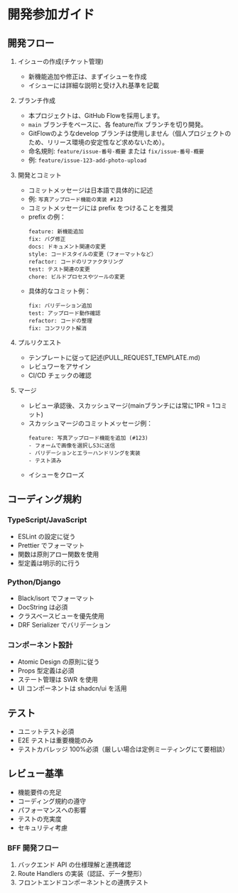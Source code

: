 # 開発参加ガイド

## 開発フロー

1. イシューの作成(チケット管理)

   - 新機能追加や修正は、まずイシューを作成
   - イシューには詳細な説明と受け入れ基準を記載

2. ブランチ作成

   - 本プロジェクトは、GitHub Flowを採用します。
   - `main` ブランチをベースに、各 feature/fix ブランチを切り開発。
   - GitFlowのようなdevelop ブランチは使用しません（個人プロジェクトのため、リリース環境の安定性など求めないため）。
   - 命名規則: `feature/issue-番号-概要` または `fix/issue-番号-概要`
   - 例: `feature/issue-123-add-photo-upload`

3. 開発とコミット

   - コミットメッセージは日本語で具体的に記述
   - 例: `写真アップロード機能の実装 #123`
   - コミットメッセージには prefix をつけることを推奨
   - prefix の例：
     ```
     feature: 新機能追加
     fix: バグ修正
     docs: ドキュメント関連の変更
     style: コードスタイルの変更（フォーマットなど）
     refactor: コードのリファクタリング
     test: テスト関連の変更
     chore: ビルドプロセスやツールの変更
     ```
   - 具体的なコミット例：
     ```
     fix: バリデーション追加
     test: アップロード動作確認
     refactor: コードの整理
     fix: コンフリクト解消
     ```

4. プルリクエスト

   - テンプレートに従って記述(PULL_REQUEST_TEMPLATE.md)
   - レビュワーをアサイン
   - CI/CD チェックの確認

5. マージ
   - レビュー承認後、スカッシュマージ(mainブランチには常に1PR = 1コミット)
   - スカッシュマージのコミットメッセージ例：
     ```
     feature: 写真アップロード機能を追加 (#123)
     - フォームで画像を選択しS3に送信
     - バリデーションとエラーハンドリングを実装
     - テスト済み
     ```
   - イシューをクローズ

## コーディング規約

### TypeScript/JavaScript

- ESLint の設定に従う
- Prettier でフォーマット
- 関数は原則アロー関数を使用
- 型定義は明示的に行う

### Python/Django

- Black/isort でフォーマット
- DocString は必須
- クラスベースビューを優先使用
- DRF Serializer でバリデーション

### コンポーネント設計

- Atomic Design の原則に従う
- Props 型定義は必須
- ステート管理は SWR を使用
- UI コンポーネントは shadcn/ui を活用

## テスト

- ユニットテスト必須
- E2E テストは重要機能のみ
- テストカバレッジ 100%必須（厳しい場合は定例ミーティングにて要相談）

## レビュー基準

- 機能要件の充足
- コーディング規約の遵守
- パフォーマンスへの影響
- テストの充実度
- セキュリティ考慮


### BFF 開発フロー

1. バックエンド API の仕様理解と連携確認
2. Route Handlers の実装（認証、データ整形）
3. フロントエンドコンポーネントとの連携テスト
